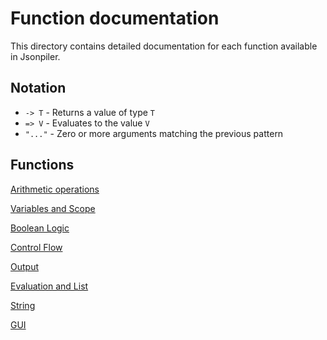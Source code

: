 # Function documentation

This directory contains detailed documentation for each function available in Jsonpiler.

## Notation

- `-> T` - Returns a value of type `T`  
- `=> V` - Evaluates to the value `V`  
- `"..."` - Zero or more arguments matching the previous pattern  

## Functions

[Arithmetic operations](https://github.com/HAL-G1THuB/jsonpiler/blob/main/docs/functions/arithmetic.md)

[Variables and Scope](https://github.com/HAL-G1THuB/jsonpiler/blob/main/docs/functions/variable.md)

[Boolean Logic](https://github.com/HAL-G1THuB/jsonpiler/blob/main/docs/functions/logic.md)

[Control Flow](https://github.com/HAL-G1THuB/jsonpiler/blob/main/docs/functions/control.md)

[Output](https://github.com/HAL-G1THuB/jsonpiler/blob/main/docs/functions/output.md)

[Evaluation and List](https://github.com/HAL-G1THuB/jsonpiler/blob/main/docs/functions/eval.md)

[String](https://github.com/HAL-G1THuB/jsonpiler/blob/main/docs/functions/string.md)

[GUI](https://github.com/HAL-G1THuB/jsonpiler/blob/main/docs/functions/gui.md)

<!-- [Type Conversion](https://github.com/HAL-G1THuB/jsonpiler/blob/main/docs/functions/type_conversion.md) -->
<!-- [Miscellaneous](https://github.com/HAL-G1THuB/jsonpiler/blob/main/docs/functions/miscellaneous.md) -->
